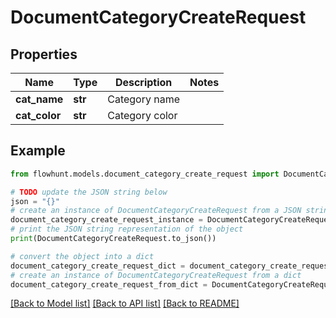 # DocumentCategoryCreateRequest


## Properties

Name | Type | Description | Notes
------------ | ------------- | ------------- | -------------
**cat_name** | **str** | Category name | 
**cat_color** | **str** | Category color | 

## Example

```python
from flowhunt.models.document_category_create_request import DocumentCategoryCreateRequest

# TODO update the JSON string below
json = "{}"
# create an instance of DocumentCategoryCreateRequest from a JSON string
document_category_create_request_instance = DocumentCategoryCreateRequest.from_json(json)
# print the JSON string representation of the object
print(DocumentCategoryCreateRequest.to_json())

# convert the object into a dict
document_category_create_request_dict = document_category_create_request_instance.to_dict()
# create an instance of DocumentCategoryCreateRequest from a dict
document_category_create_request_from_dict = DocumentCategoryCreateRequest.from_dict(document_category_create_request_dict)
```
[[Back to Model list]](../README.md#documentation-for-models) [[Back to API list]](../README.md#documentation-for-api-endpoints) [[Back to README]](../README.md)


